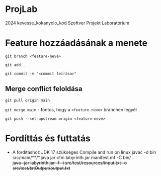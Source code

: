 # ProjLab
2024 kevesse_kokanyolo_kod Szoftver Projekt Laboratórium

# Feature hozzáadásának a menete
`git branch <feature-neve>`

`git add .`

`git commit -m "<commit leírása>"`
## Merge conflict feloldása
`git pull origin main`

`git merge main` - fontos, hogy a `<feature-neve>` branchen legyél

`git push --set-upstream origin <feature-neve>`


# Fordíttás és futtatás 
- A fordításhoz JDK 17 szükséges
Compile and run on linux
javac -d bin src/main/**/*.java
jar cfm labyrinth.jar manifest.mf -C bin/ .     
~~java -jar labyrinth.jar -f -i src/test/resources/input.txt  -o src/test/tstOutput/output.txt~~

